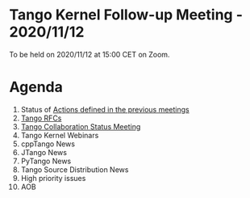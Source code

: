 # Tango Kernel Follow-up Meeting - 2020/11/12

To be held on 2020/11/12 at 15:00 CET on Zoom.

# Agenda
 
 1. Status of [Actions defined in the previous meetings](https://github.com/tango-controls/tango-kernel-followup/blob/master/2020/2020-10-22/Minutes.md#summary-of-remaining-actions)
 2. [Tango RFCs](https://github.com/tango-controls/rfc/wiki/Meeting-2020-11-12)
 3. [Tango Collaboration Status Meeting](https://indico.esrf.fr/indico/event/49/)
 4. Tango Kernel Webinars
 5. cppTango News
 6. JTango News
 7. PyTango News
 8. Tango Source Distribution News
 9. High priority issues
10. AOB
